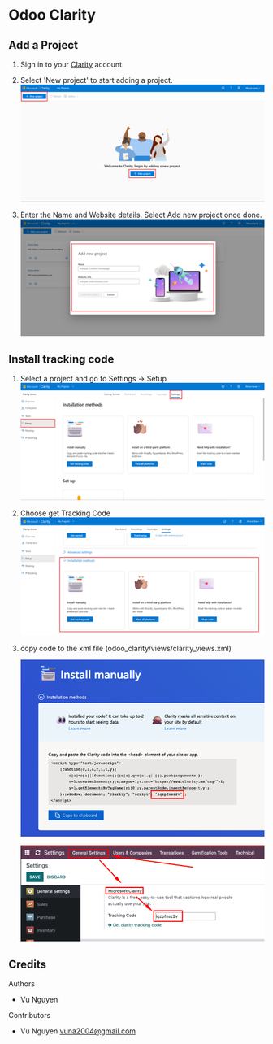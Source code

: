 # Odoo Clarity

## Add a Project

1. Sign in to your [Clarity](https://clarity.microsoft.com/) account.

2. Select 'New project' to start adding a project.
![add-project-step-1](./static/description/add-project-step-1.png)

3. Enter the Name and Website details. Select Add new project once done.
![add-project-step-2](./static/description/add-project-step-2.png)

## Install tracking code

1. Select a project and go to Settings -> Setup
![setup-step-1](./static/description/setup-step-1.png)

2. Choose get Tracking Code
![setup-step-2](./static/description/setup-step-2.png)

3. copy code to the xml file (odoo_clarity/views/clarity_views.xml)

    ![setup-step-3](./static/description/setup-step-3.png)

    ![setup-step-4](./static/description/setup-step-4.png)

## Credits

Authors

* Vu Nguyen

Contributors

* Vu Nguyen <vuna2004@gmail.com>

